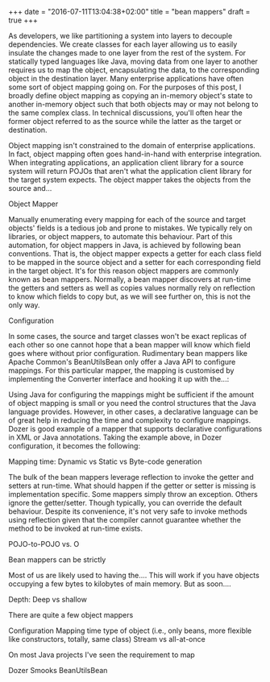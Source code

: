 +++
date = "2016-07-11T13:04:38+02:00"
title = "bean mappers"
draft = true
+++

As developers, we like partitioning a system into layers to decouple dependencies. We create classes for each layer allowing us to easily insulate the changes made to one layer from the rest of the system. For statically typed languages like Java, moving data from one layer to another requires us to map the object, encapsulating the data, to the corresponding object in the destination layer. Many enterprise applications have often some sort of object mapping going on. For the purposes of this post, I broadly define object mapping as copying an in-memory object's state to another in-memory object such that both objects may or may not belong to the same complex class. In technical discussions, you'll often hear the former object referred to as the source while the latter as the target or destination.

Object mapping isn't constrained to the domain of enterprise applications. In fact, object mapping often goes hand-in-hand with enterprise integration. When integrating applications, an application client library for a source system will return POJOs that aren't what the application client library for the target system expects. The object mapper takes the objects from the source and...

Object Mapper

Manually enumerating every mapping for each of the source and target objects' fields is a tedious job and prone to mistakes. We typically rely on libraries, or object mappers, to automate this behaviour. Part of this automation, for object mappers in Java, is achieved by following bean conventions. That is, the object mapper expects a getter for each class field to be mapped in the source object and a setter for each corresponding field in the target object. It's for this reason object mappers are commonly known as bean mappers. Normally, a bean mapper discovers at run-time the getters and setters as well as copies values normally rely on reflection to know which fields to copy but, as we will see further on, this is not the only way.

Configuration

In some cases, the source and target classes won't be exact replicas of each other so one cannot hope that a bean mapper will know which field goes where without prior configuration. Rudimentary bean mappers like Apache Common's BeanUtilsBean only offer a Java API to configure mappings. For this particular mapper, the mapping is customised by implementing the Converter interface and hooking it up with the...:

Using Java for configuring the mappings might be sufficient if the amount of object mapping is small or you need the control structures that the Java language provides. However, in other cases, a declarative language can be of great help in reducing the time and complexity to configure mappings. Dozer is good example of a mapper that supports declarative configurations in XML or Java annotations. Taking the example above, in Dozer configuration, it becomes the following:



Mapping time: Dynamic vs Static vs Byte-code generation

The bulk of the bean mappers leverage reflection to invoke the getter and setters at run-time. What should happen if the getter or setter is missing is implementation specific. Some mappers simply throw an exception. Others ignore the getter/setter. Though typically, you can override the default behaviour. Despite its convenience, it's not very safe to invoke methods using reflection given that the compiler cannot guarantee whether the method to be invoked at run-time exists.



POJO-to-POJO vs. O

Bean mappers can be strictly

Most of us are likely used to having the....  This will work if you have objects occupying a few bytes to kilobytes of main memory. But as soon....  

Depth: Deep vs shallow

There are quite a few object mappers

Configuration
Mapping time
type of object (i.e., only beans, more flexible like constructors, totally, same class)
Stream vs all-at-once






On most Java projects I've seen the requirement to map




Dozer
Smooks
BeanUtilsBean
